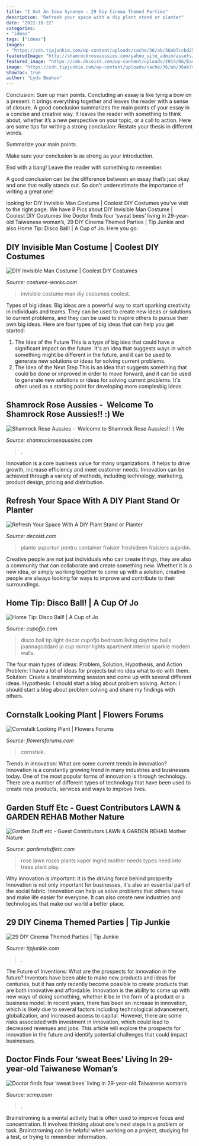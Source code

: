 ```yaml
---
title: "I Got An Idea Synonym - 29 Diy Cinema Themed Parties"
description: "Refresh your space with a diy plant stand or planter"
date: "2022-10-22"
categories:
- "ideas"
tags: ["ideas"]
images:
- "https://cdn.tipjunkie.com/wp-content/uploads/cache/36/ab/36ab7ccbd250e8b352b3e1b081974704.jpg"
featuredImage: "http://shamrockroseaussies.com/yahoo_site_admin/assets/images/DSC_0147.83222412_std.JPG"
featured_image: "https://cdn.decoist.com/wp-content/uploads/2014/06/Easy-PVC-pipe-planter.jpg"
image: "https://cdn.tipjunkie.com/wp-content/uploads/cache/36/ab/36ab7ccbd250e8b352b3e1b081974704.jpg"
ShowToc: true
author: "Lyda Beahan"
---
```



Conclusion: Sum up main points.
Concluding an essay is like tying a bow on a present: it brings everything together and leaves the reader with a sense of closure. A good conclusion summarizes the main points of your essay in a concise and creative way. It leaves the reader with something to think about, whether it’s a new perspective on your topic, or a call to action. Here are some tips for writing a strong conclusion:
 Restate your thesis in different words.

Summarize your main points.

Make sure your conclusion is as strong as your introduction.

End with a bang! Leave the reader with something to remember.

A good conclusion can be the difference between an essay that’s just okay and one that really stands out. So don’t underestimate the importance of writing a great one!

	

		
looking for DIY Invisible Man Costume | Coolest DIY Costumes you've visit to the right page. We have 8 Pics about DIY Invisible Man Costume | Coolest DIY Costumes like Doctor finds four ‘sweat bees’ living in 29-year-old Taiwanese woman’s, 29 DIY Cinema Themed Parties | Tip Junkie and also Home Tip: Disco Ball! | A Cup of Jo. Here you go:
		
    
## DIY Invisible Man Costume | Coolest DIY Costumes

<img loading=lazy src="https://photos.costume-works.com/full/invisible_man13.jpg" onerror="this.onerror=null;this.src='https://tse1.mm.bing.net/th?id=OIP.s7uRWbkKO7VW9aPzNP4oDAHaMT&amp;pid=15.1';" alt="DIY Invisible Man Costume | Coolest DIY Costumes">

_Source: costume-works.com_

>invisible costume man diy costumes coolest. 

	

Types of big ideas:
Big ideas are a powerful way to start sparking creativity in individuals and teams. They can be used to create new ideas or solutions to current problems, and they can be used to inspire others to pursue their own big ideas. Here are four types of big ideas that can help you get started:
1. The Idea of the Future
This is a type of big idea that could have a significant impact on the future. It's an idea that suggests ways in which something might be different in the future, and it can be used to generate new solutions or ideas for solving current problems.
2. The Idea of the Next Step
This is an idea that suggests something that could be done or improved in order to move forward, and it can be used to generate new solutions or ideas for solving current problems. It's often used as a starting point for developing more complexbig ideas.

    
## Shamrock Rose Aussies - ﻿﻿﻿ Welcome To Shamrock Rose Aussies!! :) We

<img loading=lazy src="http://shamrockroseaussies.com/yahoo_site_admin/assets/images/DSC_0147.83222412_std.JPG" onerror="this.onerror=null;this.src='https://tse2.mm.bing.net/th?id=OIP.COBNMtWg1s3l-nPXNGFJGgHaE9&amp;pid=15.1';" alt="Shamrock Rose Aussies - ﻿﻿﻿ Welcome to Shamrock Rose Aussies!! :) We">

_Source: shamrockroseaussies.com_

>. 

	

Innovation is a core business value for many organizations. It helps to drive growth, increase efficiency and meet customer needs. Innovation can be achieved through a variety of methods, including technology, marketing, product design, pricing and distribution.

    
## Refresh Your Space With A DIY Plant Stand Or Planter

<img loading=lazy src="https://cdn.decoist.com/wp-content/uploads/2014/06/Easy-PVC-pipe-planter.jpg" onerror="this.onerror=null;this.src='https://tse2.mm.bing.net/th?id=OIP.5IurlkUWZG_EbDDqnGq2NQHaKw&amp;pid=15.1';" alt="Refresh Your Space With A DIY Plant Stand or Planter">

_Source: decoist.com_

>plante suporturi pentru container fraisier freshideen fraisiers aujardin. 

	

Creative people are not just individuals who can create things, they are also a community that can collaborate and create something new. Whether it is a new idea, or simply working together to come up with a solution, creative people are always looking for ways to improve and contribute to their surroundings.

    
## Home Tip: Disco Ball! | A Cup Of Jo

<img loading=lazy src="https://cupofjo.com/wp-content/uploads/2014/01/disco-ball-decorating-home-decor-tip-cupofjo-.jpg" onerror="this.onerror=null;this.src='https://tse2.mm.bing.net/th?id=OIP.SjujykLCeH9sn7azfY8IxwHaLH&amp;pid=15.1';" alt="Home Tip: Disco Ball! | A Cup of Jo">

_Source: cupofjo.com_

>disco ball tip light decor cupofjo bedroom living daytime balls joannagoddard jo cup mirror lights apartment interior sparkle modern walls. 

	

The four main types of ideas: Problem, Solution, Hypothesis, and Action
Problem: I have a lot of ideas for projects but no idea what to do with them.
Solution: Create a brainstorming session and come up with several different ideas.
Hypothesis: I should start a blog about problem solving.
Action: I should start a blog about problem solving and share my findings with others.

    
## Cornstalk Looking Plant | Flowers Forums

<img loading=lazy src="https://d29jd5m3t61t9.cloudfront.net/flowersforums.com/images/fbfiles/images/image-c6f3bbdd3e177527ec4721c65b2bff75_v_1468254611.jpeg" onerror="this.onerror=null;this.src='https://tse3.mm.bing.net/th?id=OIP.Zq3GQDzSxQm_WIYPClSsWAHaJ6&amp;pid=15.1';" alt="Cornstalk Looking Plant | Flowers Forums">

_Source: flowersforums.com_

>cornstalk. 

	

Trends in innovation: What are some current trends in innovation?
Innovation is a constantly growing trend in many industries and businesses today. One of the most popular forms of innovation is through technology. There are a number of different types of technology that have been used to create new products, services and ways to improve lives.

    
## Garden Stuff Etc - Guest Contributors LAWN &amp; GARDEN REHAB Mother Nature

<img loading=lazy src="http://gardenstuffetc.com/yahoo_site_admin/assets/images/Ingrids_rose.27210729_std.jpg" onerror="this.onerror=null;this.src='https://tse4.mm.bing.net/th?id=OIP.5_LKl2dWCAFpFsJfVOpqxwHaHa&amp;pid=15.1';" alt="Garden Stuff etc - Guest Contributors LAWN &amp; GARDEN REHAB Mother Nature">

_Source: gardenstuffetc.com_

>rose lawn roses plants kaper ingrid mother needs types need into trees plant play. 

	

Why innovation is important: It is the driving force behind prosperity
Innovation is not only important for businesses, it's also an essential part of the social fabric. Innovation can help us solve problems that others have and make life easier for everyone. It can also create new industries and technologies that make our world a better place.

    
## 29 DIY Cinema Themed Parties | Tip Junkie

<img loading=lazy src="https://cdn.tipjunkie.com/wp-content/uploads/cache/36/ab/36ab7ccbd250e8b352b3e1b081974704.jpg" onerror="this.onerror=null;this.src='https://tse1.mm.bing.net/th?id=OIP.zVWjQ0zi5FlC4ETRNfWSugHaLH&amp;pid=15.1';" alt="29 DIY Cinema Themed Parties | Tip Junkie">

_Source: tipjunkie.com_

>. 

	

The Future of Inventions: What are the prospects for innovation in the future?
Inventors have been able to make new products and ideas for centuries, but it has only recently become possible to create products that are both innovative and affordable. Innovation is the ability to come up with new ways of doing something, whether it be in the form of a product or a business model. In recent years, there has been an increase in innovation, which is likely due to several factors including technological advancement, globalization, and increased access to capital. However, there are some risks associated with investment in innovation, which could lead to decreased revenues and jobs. This article will explore the prospects for innovation in the future and identify potential challenges that could impact businesses.

    
## Doctor Finds Four ‘sweat Bees’ Living In 29-year-old Taiwanese Woman’s

<img loading=lazy src="https://cdn.i-scmp.com/sites/default/files/styles/og_image_scmp_generic/public/d8/images/methode/2019/04/11/132de5de-5bc3-11e9-bbcc-84176f6dd1e7_image_hires_050740.jpg?itok=ycmnyyH2&amp;v=1554930471" onerror="this.onerror=null;this.src='https://tse4.mm.bing.net/th?id=OIP.XFKf93gjTZmEvdEE8LLuIQHaD4&amp;pid=15.1';" alt="Doctor finds four ‘sweat bees’ living in 29-year-old Taiwanese woman’s">

_Source: scmp.com_

>. 

	

Brainstroming is a mental activity that is often used to improve focus and concentration. It involves thinking about one's next steps in a problem or task. Brainstroming can be helpful when working on a project, studying for a test, or trying to remember information.

